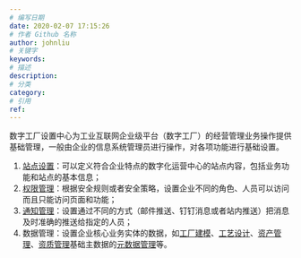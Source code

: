 ```yaml
---
# 编写日期
date: 2020-02-07 17:15:26
# 作者 Github 名称
author: johnliu
# 关键字
keywords:
# 描述
description:
# 分类
category: 
# 引用
ref:
---
```


数字工厂设置中心为工业互联网企业级平台（数字工厂）的经营管理业务操作提供基础管理，一般由企业的信息系统管理员进行操作，对各项功能进行基础设置。

1.  [站点设置](https://help.aliyun.com/document_detail/126844.htm#concept-1339983)：可以定义符合企业特点的数字化运营中心的站点内容，包括业务功能和站点的基本信息；
2.  [权限管理](https://help.aliyun.com/document_detail/126845.htm#concept-1339984 "根据工业互联网企业级平台设置的安全规则或策略，限制企业人员仅能访问被授权的功能和页面。")：根据安全规则或者安全策略，设置企业不同的角色、人员可以访问而且只能访问页面和功能；
3.  [通知管理](https://help.aliyun.com/document_detail/126846.htm#concept-1339985 "数字工厂能够通过邮件推送和站内推送的方式把消息及时准确的推送给指定的人员。")：设置通过不同的方式（邮件推送、钉钉消息或者站内推送）把消息及时准确的推送给指定的人员；
4.  数据管理：设置企业核心业务实体的数据，如[工厂建模](https://help.aliyun.com/document_detail/126850.htm#concept-1340005 "工厂模型是数字工厂的基础，真实反应企业的生产制造方式，也是业务数据的关联和组织的基础。")、[工艺设计](https://help.aliyun.com/document_detail/126854.htm#concept-1340030 "工艺路径是指企业生产某一种物料类型的产品或者半成品时候的加工路线。数字工厂的工艺设计提供管理本企业工艺路径信息。")、[资产管理](https://help.aliyun.com/document_detail/126848.htm#concept-1340003 "资产管理为企业提供管理本企业拥有的重要资产，作为企业验厂的重要依据。")、[资质管理](https://help.aliyun.com/document_detail/126849.htm#concept-1340004 "资质就是指企业有能力完成任务的证明，系统管理人员可在数字工厂管理本企业的资质证明。")基础主数据的[元数据管理](https://help.aliyun.com/document_detail/126855.htm#concept-1340031 "数字工厂会根据入驻时候选择所在的行业提供初始化的元数据，一般包括常用的人员、物料组、物料类型、物料、设备类型、设备型号和生产设备等元主数据，这些数据是具有高业务价值的、可以在企业内跨越各个业务部门被重复使用的数据，并且存在于多个工业应用中。系统管理员可以根据本企业工业应用的情况对元主数据进行扩展。")等。